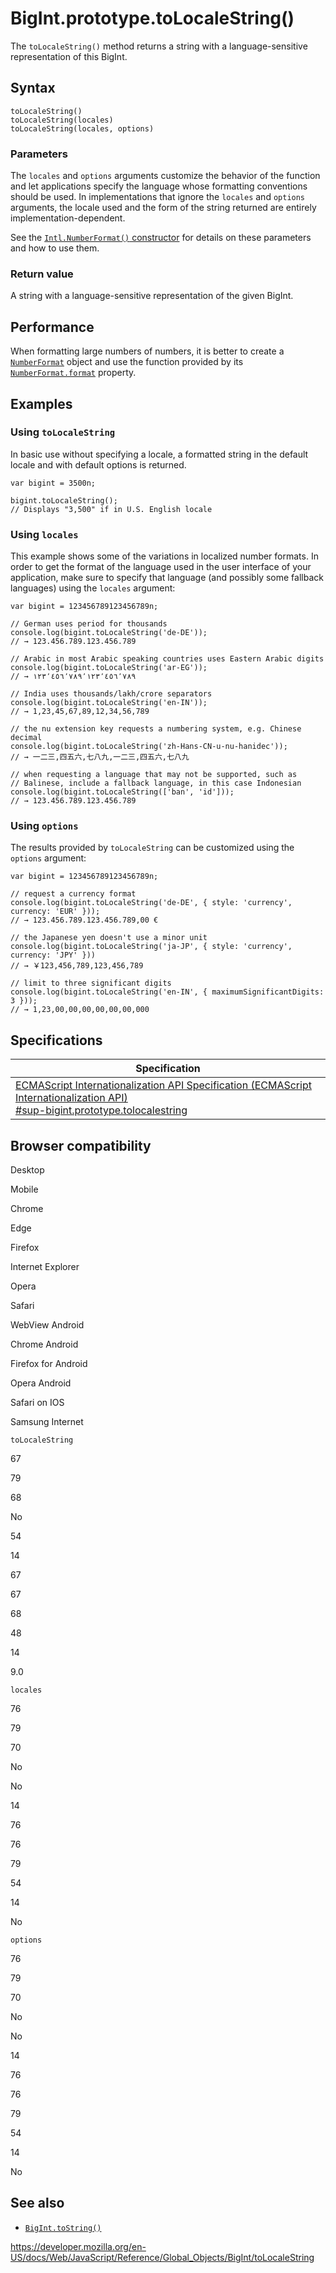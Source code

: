 BigInt.prototype.toLocaleString()
=================================

The `toLocaleString()` method returns a string with a language-sensitive representation of this BigInt.

Syntax
------

    toLocaleString()
    toLocaleString(locales)
    toLocaleString(locales, options)

### Parameters

The `locales` and `options` arguments customize the behavior of the function and let applications specify the language whose formatting conventions should be used. In implementations that ignore the `locales` and `options` arguments, the locale used and the form of the string returned are entirely implementation-dependent.

See the [`Intl.NumberFormat()` constructor](../intl/numberformat/numberformat) for details on these parameters and how to use them.

### Return value

A string with a language-sensitive representation of the given BigInt.

Performance
-----------

When formatting large numbers of numbers, it is better to create a [`NumberFormat`](../intl/numberformat) object and use the function provided by its [`NumberFormat.format`](../intl/numberformat/format) property.

Examples
--------

### Using `toLocaleString`

In basic use without specifying a locale, a formatted string in the default locale and with default options is returned.

    var bigint = 3500n;

    bigint.toLocaleString();
    // Displays "3,500" if in U.S. English locale

### Using `locales`

This example shows some of the variations in localized number formats. In order to get the format of the language used in the user interface of your application, make sure to specify that language (and possibly some fallback languages) using the `locales` argument:

    var bigint = 123456789123456789n;

    // German uses period for thousands
    console.log(bigint.toLocaleString('de-DE'));
    // → 123.456.789.123.456.789

    // Arabic in most Arabic speaking countries uses Eastern Arabic digits
    console.log(bigint.toLocaleString('ar-EG'));
    // → ١٢٣٬٤٥٦٬٧٨٩٬١٢٣٬٤٥٦٬٧٨٩

    // India uses thousands/lakh/crore separators
    console.log(bigint.toLocaleString('en-IN'));
    // → 1,23,45,67,89,12,34,56,789

    // the nu extension key requests a numbering system, e.g. Chinese decimal
    console.log(bigint.toLocaleString('zh-Hans-CN-u-nu-hanidec'));
    // → 一二三,四五六,七八九,一二三,四五六,七八九

    // when requesting a language that may not be supported, such as
    // Balinese, include a fallback language, in this case Indonesian
    console.log(bigint.toLocaleString(['ban', 'id']));
    // → 123.456.789.123.456.789

### Using `options`

The results provided by `toLocaleString` can be customized using the `options` argument:

    var bigint = 123456789123456789n;

    // request a currency format
    console.log(bigint.toLocaleString('de-DE', { style: 'currency', currency: 'EUR' }));
    // → 123.456.789.123.456.789,00 €

    // the Japanese yen doesn't use a minor unit
    console.log(bigint.toLocaleString('ja-JP', { style: 'currency', currency: 'JPY' }))
    // → ￥123,456,789,123,456,789

    // limit to three significant digits
    console.log(bigint.toLocaleString('en-IN', { maximumSignificantDigits: 3 }));
    // → 1,23,00,00,00,00,00,00,000

Specifications
--------------

<table><thead><tr class="header"><th>Specification</th></tr></thead><tbody><tr class="odd"><td><a href="https://tc39.es/ecma402/#sup-bigint.prototype.tolocalestring">ECMAScript Internationalization API Specification (ECMAScript Internationalization API)<br />
<span class="small">#sup-bigint.prototype.tolocalestring</span></a></td></tr></tbody></table>

Browser compatibility
---------------------

Desktop

Mobile

Chrome

Edge

Firefox

Internet Explorer

Opera

Safari

WebView Android

Chrome Android

Firefox for Android

Opera Android

Safari on IOS

Samsung Internet

`toLocaleString`

67

79

68

No

54

14

67

67

68

48

14

9.0

`locales`

76

79

70

No

No

14

76

76

79

54

14

No

`options`

76

79

70

No

No

14

76

76

79

54

14

No

See also
--------

-   [`BigInt.toString()`](tostring)

<a href="https://developer.mozilla.org/en-US/docs/Web/JavaScript/Reference/Global_Objects/BigInt/toLocaleString" class="_attribution-link">https://developer.mozilla.org/en-US/docs/Web/JavaScript/Reference/Global_Objects/BigInt/toLocaleString</a>
